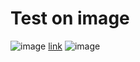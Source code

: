 # Test on image

![image](https://something.com)
[link](some-thing.html)
![image](https://something.com)